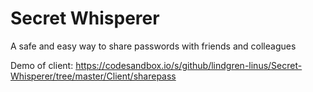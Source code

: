 # Secret Whisperer

A safe and easy way to share passwords with friends and colleagues

Demo of client: https://codesandbox.io/s/github/lindgren-linus/Secret-Whisperer/tree/master/Client/sharepass
